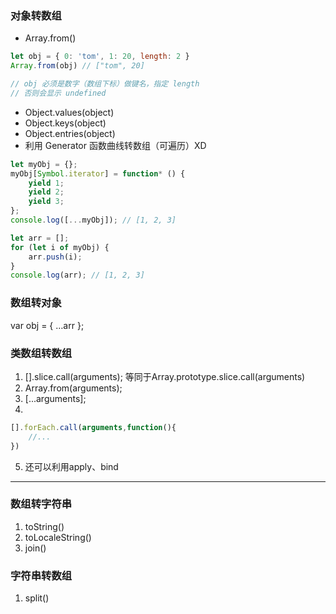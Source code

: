 ### 对象转数组
- Array.from()
```js
let obj = { 0: 'tom', 1: 20, length: 2 }
Array.from(obj) // ["tom", 20]

// obj 必须是数字（数组下标）做键名，指定 length
// 否则会显示 undefined
```

- Object.values(object)
- Object.keys(object)
- Object.entries(object)
- 利用 Generator 函数曲线转数组（可遍历）XD
```js
let myObj = {};
myObj[Symbol.iterator] = function* () {
    yield 1;
    yield 2;
    yield 3;
};
console.log([...myObj]); // [1, 2, 3]

let arr = [];
for (let i of myObj) {
    arr.push(i);
}
console.log(arr); // [1, 2, 3]
```

### 数组转对象
var obj = { …arr };

### 类数组转数组
1. [].slice.call(arguments); 等同于Array.prototype.slice.call(arguments)
2. Array.from(arguments);
3. [...arguments];
4. 
```js
[].forEach.call(arguments,function(){
    //...
})
```
5. 还可以利用apply、bind


***
### 数组转字符串
1. toString()
2. toLocaleString()
3. join()

### 字符串转数组
1. split()